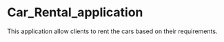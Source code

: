 # Car_Rental_application
 This application allow clients to rent the cars based on their requirements. 
